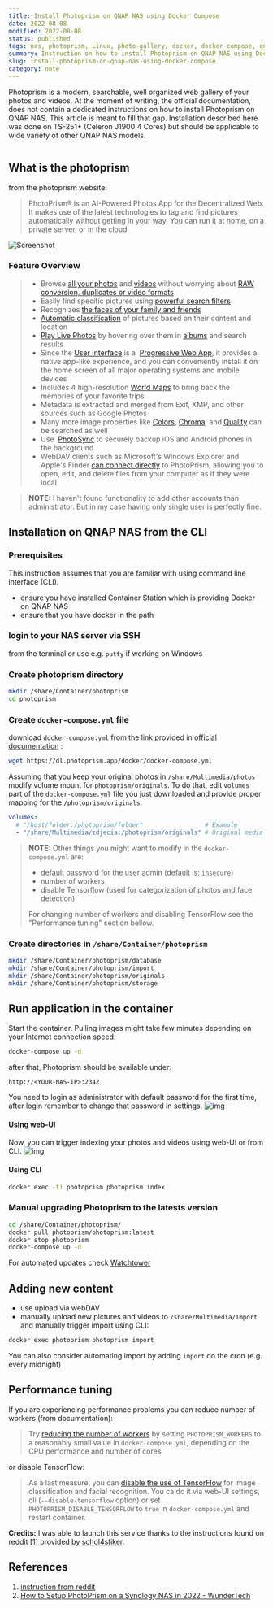 ```yaml
---
title: Install Photoprism on QNAP NAS using Docker Compose
date: 2022-08-08
modified: 2022-08-08
status: published
tags: nas, photoprism, Linux, photo-gallery, docker, docker-compose, qnap
summary: Instruction on how to install Photoprism on QNAP NAS using Docker Compose
slug: install-photoprism-on-qnap-nas-using-docker-compose
category: note
---
```

Photoprism is a modern, searchable, well organized web gallery of your photos and videos. At the moment of writing, the official documentation, does not contain a dedicated instructions on  how to install Photoprism on QNAP NAS. This article is meant to fill that gap.
Installation described here was done on TS-251+ (Celeron J1900 4 Cores) but should be applicable to wide variety of other QNAP NAS models.
```toc
```

## What is the photoprism
from the photoprism website:

>PhotoPrism® is an AI-Powered Photos App for the Decentralized Web. It makes use of the latest technologies to tag and find pictures automatically without getting in your way. You can run it at home, on a private server, or in the cloud.

![Screenshot](https://docs.photoprism.app/img/preview.jpg)

### Feature Overview
>
>-   Browse [all your photos](https://docs.photoprism.app/user-guide/organize/browse/) and [videos](https://try.photoprism.app/videos) without worrying about [RAW conversion, duplicates or video formats](https://docs.photoprism.app/user-guide/settings/library/)
>-   Easily find specific pictures using [powerful search filters](https://try.photoprism.app/browse?view=cards&q=flower%20color%3Ared)
>-   Recognizes [the faces of your family and friends](https://try.photoprism.app/people)
>-   [Automatic classification](https://try.photoprism.app/labels) of pictures based on their content and location
>-   [Play Live Photos](https://try.photoprism.app/browse?view=cards&q=type%3Alive) by hovering over them in [albums](https://try.photoprism.app/albums) and search results
>-   Since the [User Interface](https://try.photoprism.app/) is a  [Progressive Web App](https://developer.mozilla.org/en-US/docs/Web/Progressive_web_apps), it provides a native app-like experience, and you can conveniently install it on the home screen of all major operating systems and mobile devices
>-   Includes 4 high-resolution [World Maps](https://try.photoprism.app/places) to bring back the memories of your favorite trips
>-   Metadata is extracted and merged from Exif, XMP, and other sources such as Google Photos
>-   Many more image properties like [Colors](https://try.photoprism.app/browse?view=cards&q=color:red), [Chroma](https://try.photoprism.app/browse?view=cards&q=mono%3Atrue), and [Quality](https://try.photoprism.app/review) can be searched as well
>-   Use  [PhotoSync](https://link.photoprism.app/photosync) to securely backup iOS and Android phones in the background
>-   WebDAV clients such as Microsoft's Windows Explorer and Apple's Finder [can connect directly](https://docs.photoprism.app/user-guide/sync/webdav/) to PhotoPrism, allowing you to open, edit, and delete files from your computer as if they were local

> **NOTE:** I haven't found functionality to add other accounts than administrator. But in my case having only single user is perfectly fine. 


## Installation on QNAP NAS from the CLI
### Prerequisites

This instruction assumes that you are familiar with using command line interface (CLI).

- ensure you have installed Container Station which is providing Docker on QNAP NAS
- ensure that you have docker in the path

### login to your NAS server via SSH
from the terminal or use e.g. `putty` if working on Windows

### Create photoprism directory
```sh
mkdir /share/Container/photoprism
cd photoprism
```

### Create `docker-compose.yml` file
download `docker-compose.yml` from the link provided in [official documentation](https://docs.photoprism.app/getting-started/docker-compose/) :

```sh
wget https://dl.photoprism.app/docker/docker-compose.yml
```

Assuming that you keep your original photos in `/share/Multimedia/photos` modify volume mount for `photoprism/originals`. To do that, edit `volumes` part of the  `docker-compose.yml` file you just downloaded and provide proper mapping for the `/photoprism/originals`.

```yaml
volumes:
  # "/host/folder:/photoprism/folder"                 # Example
  - "/share/Multimedia/zdjecia:/photoprism/originals" # Original media files 
```

> **NOTE:** Other things you might want to modify in the `docker-compose.yml` are:
> - default password for the user admin (default is: `insecure`)
> - number of workers
> - disable Tensorflow (used for categorization of photos and face detection)
>
> For changing number of workers and disabling TensorFlow see the "Performance tuning" section bellow.


### Create directories in `/share/Container/photoprism`

```sh
mkdir /share/Container/photoprism/database
mkdir /share/Container/photoprism/import
mkdir /share/Container/photoprism/originals
mkdir /share/Container/photoprism/storage
```

## Run application in the container
Start the container. Pulling images might take few minutes depending on your Internet connection speed.

```sh
docker-compose up -d
```

after that, Photoprism should be available under:
```
http://<YOUR-NAS-IP>:2342
```

You need to login as administrator with default password for the first time, after login remember to change that password in settings.
![img](/images/photoprism/photoprism_change_password.png)


#### Using web-UI
Now, you can trigger indexing your photos and videos using web-UI or from CLI.
![img](/images/photoprism/photoprism_indexing.png)

#### Using CLI
```sh
docker exec -ti photoprism photoprism index
```


### Manual upgrading Photoprism to the latests version
```sh
cd /share/Container/photoprism/
docker pull photoprism/photoprism:latest
docker stop photoprism
docker-compose up -d
```
For automated updates check [Watchtower](https://containrrr.dev/watchtower/)

## Adding new content
- use upload via webDAV
- manually upload new pictures and videos to `/share/Multimedia/Import` and manually trigger import using CLI:
```sh
docker exec photoprism photoprism import
```

You can also consider automating import by adding `import` do the cron (e.g. every midnight)

## Performance tuning
If you are experiencing performance problems you can reduce number of workers (from documentation):
> Try [reducing the number of workers](https://docs.photoprism.app/getting-started/config-options/#index-workers) by setting `PHOTOPRISM_WORKERS` to a reasonably small value in `docker-compose.yml`, depending on the CPU performance and number of cores

or disable TensorFlow:

> As a last measure, you can [disable the use of TensorFlow](https://docs.photoprism.app/getting-started/config-options/#feature-flags) for image classification and facial recognition. You ca do it via web-UI settings, cli (`--disable-tensorflow` option) or set `PHOTOPRISM_DISABLE_TENSORFLOW` to `true` in `docker-compose.yml` and restart container.

**Credits:**
I was able to launch this service thanks to the instructions found on reddit [1] provided by [schol4stiker](https://www.reddit.com/user/schol4stiker/).

## References
1. [instruction from reddit](https://www.reddit.com/r/photoprism/comments/vph4ct/comment/ieobj8w/?utm_source=share&utm_medium=web2x&context=3)
2. [How to Setup PhotoPrism on a Synology NAS in 2022 - WunderTech](https://www.wundertech.net/how-to-setup-photoprism-on-a-synology-nas)
